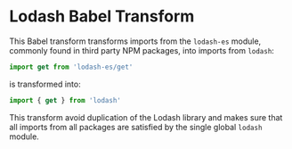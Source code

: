 Lodash Babel Transform
======================

This Babel transform transforms imports from the `lodash-es` module, commonly found in
third party NPM packages, into imports from `lodash`:

```js
import get from 'lodash-es/get'
```

is transformed into:

```js
import { get } from 'lodash'
```

This transform avoid duplication of the Lodash library and makes sure that all imports
from all packages are satisfied by the single global `lodash` module.
